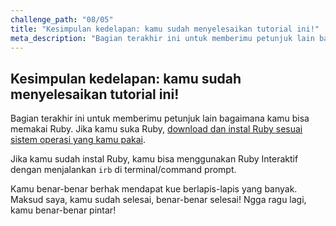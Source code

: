 ```yaml
---
challenge_path: "08/05"
title: "Kesimpulan kedelapan: kamu sudah menyelesaikan tutorial ini!"
meta_description: "Bagian terakhir ini untuk memberimu petunjuk lain bagaimana kamu bisa memakai Ruby."
---
```


## Kesimpulan kedelapan: kamu sudah menyelesaikan tutorial ini!

Bagian terakhir ini untuk memberimu petunjuk lain bagaimana kamu bisa memakai Ruby. Jika kamu suka Ruby, [download dan instal Ruby sesuai sistem operasi yang kamu pakai](http://nyan.catcyb.org/mengenal-ruby/coba-coba-sendiri.html).

Jika kamu sudah instal Ruby, kamu bisa menggunakan Ruby Interaktif dengan menjalankan `irb` di terminal/command prompt.

Kamu benar-benar berhak mendapat kue berlapis-lapis yang banyak. Maksud saya, kamu sudah selesai, benar-benar selesai! Ngga ragu lagi, kamu benar-benar pintar!